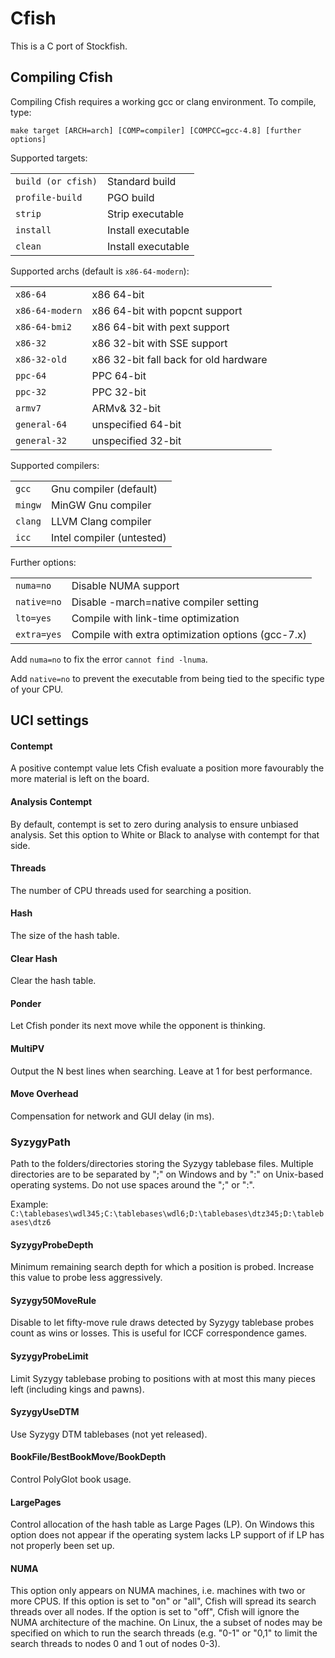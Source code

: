 # Cfish
This is a C port of Stockfish.

## Compiling Cfish
Compiling Cfish requires a working gcc or clang environment. To compile, type:

    make target [ARCH=arch] [COMP=compiler] [COMPCC=gcc-4.8] [further options]

Supported targets:

<table>
<tr><td><code>build (or cfish)</code></td><td>Standard build</td></tr>
<tr><td><code>profile-build</code></td><td>PGO build</td></tr>
<tr><td><code>strip</code></td><td>Strip executable</td></tr>
<tr><td><code>install</code></td><td>Install executable</td></tr>
<tr><td><code>clean</code></td><td>Install executable</td></tr>
</table>

Supported archs (default is `x86-64-modern`):

<table>
<tr><td><code>x86-64</code></td><td>x86 64-bit</td></tr>
<tr><td><code>x86-64-modern</code></td><td>x86 64-bit with popcnt support</td></tr>
<tr><td><code>x86-64-bmi2</code></td><td>x86 64-bit with pext support</td></tr>
<tr><td><code>x86-32</code></td><td>x86 32-bit with SSE support</td></tr>
<tr><td><code>x86-32-old</code></td><td>x86 32-bit fall back for old hardware</td></tr>
<tr><td><code>ppc-64</code></td><td>PPC 64-bit</td></tr>
<tr><td><code>ppc-32</code></td><td>PPC 32-bit</td></tr>
<tr><td><code>armv7</code></td><td>ARMv& 32-bit</td></tr>
<tr><td><code>general-64</code></td><td>unspecified 64-bit</td></tr>
<tr><td><code>general-32</code></td><td>unspecified 32-bit</td></tr>
</table>

Supported compilers:

<table>
<tr><td><code>gcc</code></td><td>Gnu compiler (default)</td></tr>
<tr><td><code>mingw</code></td><td>MinGW Gnu compiler</td></tr>
<tr><td><code>clang</code></td><td>LLVM Clang compiler</td></tr>
<tr><td><code>icc</code></td><td>Intel compiler (untested)</td></tr>
</table>

Further options:

<table>
<tr><td><code>numa=no</code></td><td>Disable NUMA support</td></tr>
<tr><td><code>native=no</code></td><td>Disable -march=native compiler setting</td></tr>
<tr><td><code>lto=yes</code></td><td>Compile with link-time optimization</td></tr>
<tr><td><code>extra=yes</code></td><td>Compile with extra optimization options (gcc-7.x)</td></tr>
</table>

Add `numa=no` to fix the error `cannot find -lnuma`.

Add `native=no` to prevent the executable from being tied to the specific type of your CPU.

## UCI settings

#### Contempt
A positive contempt value lets Cfish evaluate a position more favourably the more material is left on the board.

#### Analysis Contempt
By default, contempt is set to zero during analysis to ensure unbiased analysis. Set this option to White or Black to analyse with contempt for that side.

#### Threads
The number of CPU threads used for searching a position.

#### Hash
The size of the hash table.

#### Clear Hash
Clear the hash table.

#### Ponder
Let Cfish ponder its next move while the opponent is thinking.

#### MultiPV
Output the N best lines when searching. Leave at 1 for best performance.

#### Move Overhead
Compensation for network and GUI delay (in ms).

### SyzygyPath
Path to the folders/directories storing the Syzygy tablebase files. Multiple directories are to be separated by ";" on Windows and by ":" on Unix-based operating systems. Do not use spaces around the ";" or ":".

Example: `C:\tablebases\wdl345;C:\tablebases\wdl6;D:\tablebases\dtz345;D:\tablebases\dtz6`

#### SyzygyProbeDepth
Minimum remaining search depth for which a position is probed. Increase this value to probe less aggressively.

#### Syzygy50MoveRule
Disable to let fifty-move rule draws detected by Syzygy tablebase probes count as wins or losses. This is useful for ICCF correspondence games.

#### SyzygyProbeLimit
Limit Syzygy tablebase probing to positions with at most this many pieces left (including kings and pawns).

#### SyzygyUseDTM
Use Syzygy DTM tablebases (not yet released).

#### BookFile/BestBookMove/BookDepth
Control PolyGlot book usage.

#### LargePages
Control allocation of the hash table as Large Pages (LP). On Windows this option does not appear if the operating system lacks LP support of if LP has not properly been set up.

#### NUMA
This option only appears on NUMA machines, i.e. machines with two or more CPUS. If this option is set to "on" or "all", Cfish will spread its search threads over all nodes. If the option is set to "off", Cfish will ignore the NUMA architecture of the machine. On Linux, the a subset of nodes may be specified on which to run the search threads (e.g. "0-1" or "0,1" to limit the search threads to nodes 0 and 1 out of nodes 0-3).
